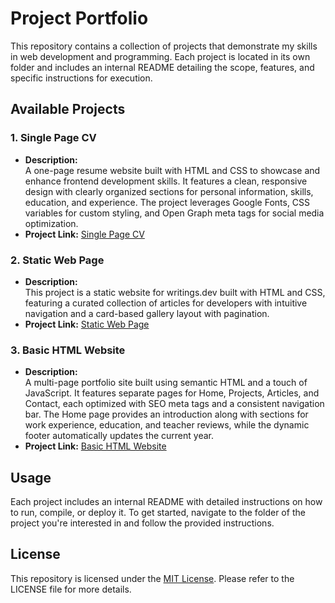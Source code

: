 # Project Portfolio

This repository contains a collection of projects that demonstrate my skills in web development and programming. Each project is located in its own folder and includes an internal README detailing the scope, features, and specific instructions for execution.

## Available Projects

### 1. Single Page CV
- **Description:**  
  A one-page resume website built with HTML and CSS to showcase and enhance frontend development skills. It features a clean, responsive design with clearly organized sections for personal information, skills, education, and experience. The project leverages Google Fonts, CSS variables for custom styling, and Open Graph meta tags for social media optimization.
- **Project Link:** [Single Page CV](https://github.com/Oscaargarci/RoadProjects/tree/master/Single-Page%20CV)

### 2. Static Web Page
- **Description:**  
  This project is a static website for writings.dev built with HTML and CSS, featuring a curated collection of articles for developers with intuitive navigation and a card-based gallery layout with pagination.
- **Project Link:** [Static Web Page](https://github.com/Oscaargarci/RoadProjects/tree/master/Static-Webpages)

### 3. Basic HTML Website
- **Description:**  
  A multi-page portfolio site built using semantic HTML and a touch of JavaScript. It features separate pages for Home, Projects, Articles, and Contact, each optimized with SEO meta tags and a consistent navigation bar. The Home page provides an introduction along with sections for work experience, education, and teacher reviews, while the dynamic footer automatically updates the current year.
- **Project Link:** [Basic HTML Website](https://github.com/Oscaargarci/RoadProjects/tree/master/Basic-HTML-Website)

## Usage

Each project includes an internal README with detailed instructions on how to run, compile, or deploy it. To get started, navigate to the folder of the project you're interested in and follow the provided instructions.

## License

This repository is licensed under the [MIT License](LICENSE). Please refer to the LICENSE file for more details.

